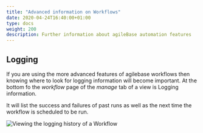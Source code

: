 ```yaml
---
title: "Advanced information on Workflows"
date: 2020-04-24T16:40:00+01:00
type: docs
weight: 200
description: Further information about agileBase automation features
---
```


## Logging

If you are using the more advanced features of agilebase workflows then knowing where to look for logging information will become important. At the bottom fo the _workflow_ page of the _manage_ tab of a view is Logging information.

It will list the success and failures of past runs as well as the next time the workflow is scheduled to be run.  

![Viewing the logging history of a Workflow](/workflow-history.png)

